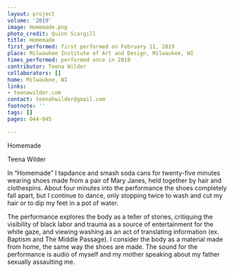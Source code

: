 ```yaml
---
layout: project
volume: '2019'
image: Homemade.png
photo_credit: Quinn Scargill
title: Homemade
first_performed: first performed on February 11, 2019
place: Milwaukee Institute of Art and Design, Milwaukee, WI
times_performed: performed once in 2019
contributor: Teena Wilder
collaborators: []
home: Milwaukee, WI
links:
- teenawilder.com
contact: teenahwilder@gmail.com
footnote: ''
tags: []
pages: 044-045

---
```


Homemade

Teena Wilder

In “Homemade” I tapdance and smash soda cans for twenty-five minutes wearing shoes made from a pair of Mary Janes, held together by hair and clothespins. About four minutes into the performance the shoes completely fall apart, but I continue to dance, only stopping twice to wash and cut my hair or to dip my feet in a pot of water.

The performance explores the body as a teller of stories, critiquing the visibility of black labor and trauma as a source of entertainment for the white gaze, and viewing washing as an act of translating information (ex. Baptism and The Middle Passage). I consider the body as a material made from home, the same way the shoes are made. The sound for the performance is audio of myself and my mother speaking about my father sexually assaulting me.
